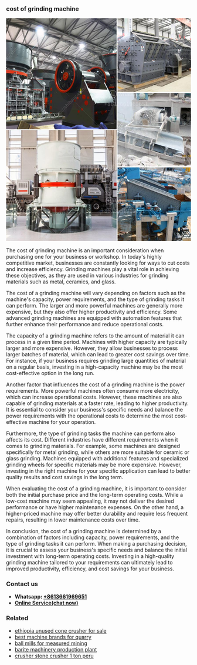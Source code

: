<h3>cost of grinding machine</h3><img src='1708309365.jpg' alt=''><p>The cost of grinding machine is an important consideration when purchasing one for your business or workshop. In today's highly competitive market, businesses are constantly looking for ways to cut costs and increase efficiency. Grinding machines play a vital role in achieving these objectives, as they are used in various industries for grinding materials such as metal, ceramics, and glass.</p><p>The cost of a grinding machine will vary depending on factors such as the machine's capacity, power requirements, and the type of grinding tasks it can perform. The larger and more powerful machines are generally more expensive, but they also offer higher productivity and efficiency. Some advanced grinding machines are equipped with automation features that further enhance their performance and reduce operational costs.</p><p>The capacity of a grinding machine refers to the amount of material it can process in a given time period. Machines with higher capacity are typically larger and more expensive. However, they allow businesses to process larger batches of material, which can lead to greater cost savings over time. For instance, if your business requires grinding large quantities of material on a regular basis, investing in a high-capacity machine may be the most cost-effective option in the long run.</p><p>Another factor that influences the cost of a grinding machine is the power requirements. More powerful machines often consume more electricity, which can increase operational costs. However, these machines are also capable of grinding materials at a faster rate, leading to higher productivity. It is essential to consider your business's specific needs and balance the power requirements with the operational costs to determine the most cost-effective machine for your operation.</p><p>Furthermore, the type of grinding tasks the machine can perform also affects its cost. Different industries have different requirements when it comes to grinding materials. For example, some machines are designed specifically for metal grinding, while others are more suitable for ceramic or glass grinding. Machines equipped with additional features and specialized grinding wheels for specific materials may be more expensive. However, investing in the right machine for your specific application can lead to better quality results and cost savings in the long term.</p><p>When evaluating the cost of a grinding machine, it is important to consider both the initial purchase price and the long-term operating costs. While a low-cost machine may seem appealing, it may not deliver the desired performance or have higher maintenance expenses. On the other hand, a higher-priced machine may offer better durability and require less frequent repairs, resulting in lower maintenance costs over time.</p><p>In conclusion, the cost of a grinding machine is determined by a combination of factors including capacity, power requirements, and the type of grinding tasks it can perform. When making a purchasing decision, it is crucial to assess your business's specific needs and balance the initial investment with long-term operating costs. Investing in a high-quality grinding machine tailored to your requirements can ultimately lead to improved productivity, efficiency, and cost savings for your business.</p><h3>Contact us</h3><ul><li><strong>Whatsapp:&nbsp;<a href="https://wa.me/8613661969651">+8613661969651</a></strong></li><li><a href="https://swt.shibang-china.com/?git&amp;zhl&amp;cost of grinding machine"><strong>Online Service(chat now)</strong></a></li></ul><h3>Related</h3><ul><li><a href='ethiopia unused cone crusher for sale.md'>ethiopia unused cone crusher for sale</a></li><li><a href='best machine brands for quarry.md'>best machine brands for quarry</a></li><li><a href='ball mills for measured mining.md'>ball mills for measured mining</a></li><li><a href='barite machinery production plant.md'>barite machinery production plant</a></li><li><a href='crusher stone crusher 1 ton peru.md'>crusher stone crusher 1 ton peru</a></li></ul>